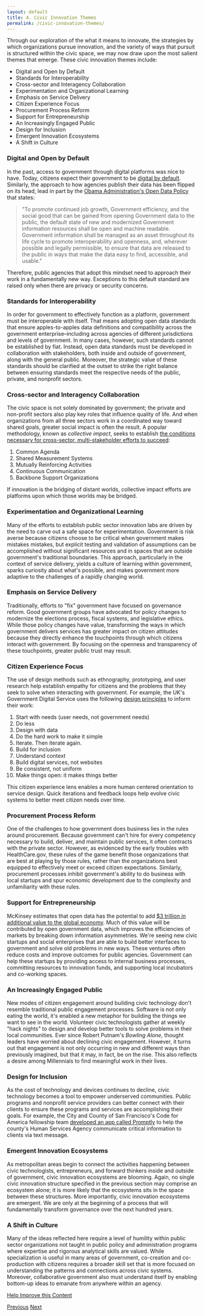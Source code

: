 ```yaml
--- 
layout: default
title: 4. Civic Innovation Themes
permalink: /civic-innovation-themes/
---
```


Through our exploration of the what it means to innovate, the strategies by which organizations pursue innovation, and the variety of ways that pursuit is structured within the civic space, we may now draw upon the most salient themes that emerge. These civic innovation themes include:

* Digital and Open by Default
* Standards for Interoperability
* Cross-sector and Interagency Collaboration
* Experimentation and Organizational Learning
* Emphasis on Service Delivery
* Citizen Experience Focus
* Procurement Process Reform
* Support for Entrepreneurship
* An Increasingly Engaged Public
* Design for Inclusion
* Emergent Innovation Ecosystems
* A Shift in Culture 

### Digital and Open by Default
In the past, access to government through digital platforms was nice to have. Today, citizens expect their government to be [digital by default](https://www.gov.uk/service-manual/digital-by-default). Similarly, the approach to how agencies publish their data has been flipped on its head, lead in part by the [Obama Administration's Open Data Policy](http://www.whitehouse.gov/the-press-office/2013/05/09/executive-order-making-open-and-machine-readable-new-default-government-) that states:

> "To promote continued job growth, Government efficiency, and the social good that can be gained from opening Government data to the public, the default state of new and modernized Government information resources shall be open and machine readable. Government information shall be managed as an asset throughout its life cycle to promote interoperability and openness, and, wherever possible and legally permissible, to ensure that data are released to the public in ways that make the data easy to find, accessible, and usable."

Therefore, public agencies that adopt this mindset need to approach their work in a fundamentally new way. Exceptions to this default standard are raised only when there are privacy or security concerns.

### Standards for Interoperability
In order for government to effectively function as a platform, government must be interoperable with itself. That means adopting open data standards that ensure apples-to-apples data definitions and compatibility across the government enterprise–including across agencies of different jurisdictions and levels of government. In many cases, however, such standards cannot be established by fiat. Instead, open data standards must be developed in collaboration with stakeholders, both inside and outside of government, along with the general public. Moreover, the strategic value of these standards should be clarified at the outset to strike the right balance between ensuring standards meet the respective needs of the public, private, and nonprofit sectors.

### Cross-sector and Interagency Collaboration
The civic space is not solely dominated by government; the private and non-profit sectors also play key roles that influence quality of life. And when organizations from all three sectors work in a coordinated way toward shared goals, greater social impact is often the result. A popular methodology, known as *collective impact*, seeks to establish [the conditions necessary for cross-sector, multi-stakeholder efforts to succeed](http://www.ssireview.org/articles/entry/collective_impact):

1. Common Agenda
2. Shared Measurement Systems
3. Mutually Reinforcing Activities
4. Continuous Communication
5. Backbone Support Organizations

If innovation is the bridging of distant worlds, collective impact efforts are platforms upon which those worlds may be bridged.

### Experimentation and Organizational Learning
Many of the efforts to establish public sector innovation labs are driven by the need to carve out a safe space for experimentation. Government is risk averse because citizens choose to be critical when government makes mistakes mistakes, but explicit testing and validation of assumptions can be accomplished without significant resources and in spaces that are outside government's traditional boundaries. This approach, particularly in the context of service delivery, yields a culture of learning within government, sparks curiosity about what's possible, and makes government more adaptive to the challenges of a rapidly changing world.

### Emphasis on Service Delivery
Traditionally, efforts to "fix" government have focused on governance reform. Good government groups have advocated for policy changes to modernize the elections process, fiscal systems, and legislative ethics. While those policy changes have value, transforming the ways in which government delivers services has greater impact on citizen attitudes because they directly enhance the touchpoints through which citizens interact with government. By focusing on the openness and transparency of these touchpoints, greater public trust may result.

### Citizen Experience Focus
The use of design methods such as ethnography, prototyping, and user research help establish empathy for citizens and the problems that they seek to solve when interacting with government. For example, the UK's Government Digital Service uses the following [design principles](https://www.gov.uk/design-principles) to inform their work:

1. Start with needs (user needs, not government needs)
2. Do less
3. Design with data
4. Do the hard work to make it simple
5. Iterate. Then iterate again.
6. Build for inclusion
7. Understand context
8. Build digital services, not websites
9. Be consistent, not uniform
10. Make things open: it makes things better

This citizen experience lens enables a more human centered orientation to service design. Quick iterations and feedback loops help evolve civic systems to better meet citizen needs over time. 

### Procurement Process Reform
One of the challenges to how government does business lies in the rules around procurement. Because government can't hire for every competency necessary to build, deliver, and maintain public services, it often contracts with the private sector. However, as evidenced by the early troubles with HealthCare.gov, these rules of the game benefit those organizations that are best at playing by those rules, rather than the organizations best equipped to effectively meet or exceed citizen expectations. Similarly, procurement processes inhibit government's ability to do business with local startups and spur economic development due to the complexity and unfamiliarity with these rules.

### Support for Entrepreneurship
McKinsey estimates that open data has the potential to add [$3 trillion in additional value to the global economy](http://www.mckinsey.com/insights/business_technology/open_data_unlocking_innovation_and_performance_with_liquid_information). Much of this value will be contributed by open government data, which improves the efficiencies of markets by breaking down information asymmetries. We're seeing new civic startups and social enterprises that are able to build better interfaces to government and solve old problems in new ways. These ventures often reduce costs and improve outcomes for public agencies. Government can help these startups by providing access to internal business processes, committing resources to innovation funds, and supporting local incubators and co-working spaces.

### An Increasingly Engaged Public
New modes of citizen engagement around building civic technology don't resemble traditional public engagement processes. Software is not only eating the world, it's enabled a new metaphor for building the things we want to see in the world. Volunteer civic technologists gather at weekly "hack nights" to design and develop better tools to solve problems in their local communities. Ever since Robert Putnam's *Bowling Alone*, thought leaders have worried about declining civic engagement. However, it turns out that engagement is not only occurring in new and different ways than previously imagined, but that it may, in fact, be on the rise. This also reflects a desire among Millennials to find meaningful work in their lives. 

### Design for Inclusion
As the cost of technology and devices continues to decline, civic technology becomes a tool to empower underserved communities. Public programs and nonprofit service providers can better connect with their clients to ensure these programs and services are accomplishing their goals. For example, the City and County of San Francisco's Code for America fellowship team [developed an app called Promptly](http://codeforamerica.org/governments/sanfrancisco/) to help the county's Human Services Agency communicate critical information to clients via text message.

### Emergent Innovation Ecosystems
As metropolitan areas begin to connect the activities happening between civic technologists, entrepreneurs, and forward thinkers inside and outside of government, civic innovation ecosystems are blooming. Again, no single civic innovation structure specified in the previous section may comprise an ecosystem alone; it is more likely that the ecosystems sits in the space between these structures. More importantly, civic innovation ecosystems are emergent. We are only at the beginning of a process that will fundamentally transform governance over the next hundred years.

### A Shift in Culture
Many of the ideas reflected here require a level of humility within public sector organizations not taught in public policy and administration programs where expertise and rigorous analytical skills are valued. While specialization is useful in many areas of government, co-creation and co-production with citizens requires a broader skill set that is more focused on understanding the patterns and connections across civic systems. Moreover, collaborative government also must understand itself by enabling bottom-up ideas to emanate from anywhere within an agency.

<a href="https://github.com/publicinnovation/whitepaper/issues" class="btn btn-success btn-lg btn-block">Help Improve this Content</a>

<a href="/civic-innovation-structures" class="btn btn-default btn-lg pull-left">Previous</a>
<a href="/recommendations" class="btn btn-default btn-lg pull-right">Next</a>

